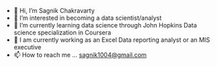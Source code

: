 - 👋 Hi, I’m Sagnik Chakravarty 
- 👀 I’m interested in becoming a data scientist/analyst
- 🌱 I’m currently learning data science through John Hopkins Data science specialization in Coursera 
- 💞️ I am currently working as an Excel Data reporting analyst or an MIS executive 
- 📫 How to reach me ... sagnik1004@gmail.com 

<!---
Sagnik1004/Sagnik1004 is a ✨ special ✨ repository because its `README.md` (this file) appears on your GitHub profile.
You can click the Preview link to take a look at your changes.
--->

